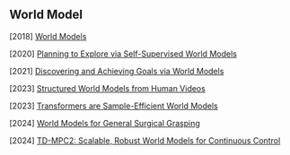 ## World Model

[2018] [World Models](https://arxiv.org/abs/1803.10122)

[2020] [Planning to Explore via Self-Supervised World Models](https://arxiv.org/abs/2005.05960)

[2021] [Discovering and Achieving Goals via World Models](https://arxiv.org/abs/2110.09514)

[2023] [Structured World Models from Human Videos](https://arxiv.org/abs/2308.10901)

[2023] [Transformers are Sample-Efficient World Models](https://arxiv.org/abs/2209.00588)

[2024] [World Models for General Surgical Grasping](https://arxiv.org/abs/2405.17940)

[2024] [TD-MPC2: Scalable, Robust World Models for Continuous Control](https://arxiv.org/abs/2310.16828)